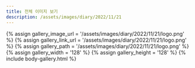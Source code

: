 ```yaml
---
title: 전체 이미지 보기
description: /assets/images/diary/2022/11/21
---
```




{% assign gallery_image_url = '/assets/images/diary/2022/11/21/logo.png' %}
{% assign gallery_link_url = '/assets/images/diary/2022/11/21/logo.png' %}
{% assign gallery_path = '/assets/images/diary/2022/11/21/logo.png' %}
{% assign gallery_width = '128'  %}
{% assign gallery_height = '128'  %}
{% include body-gallery.html %}
